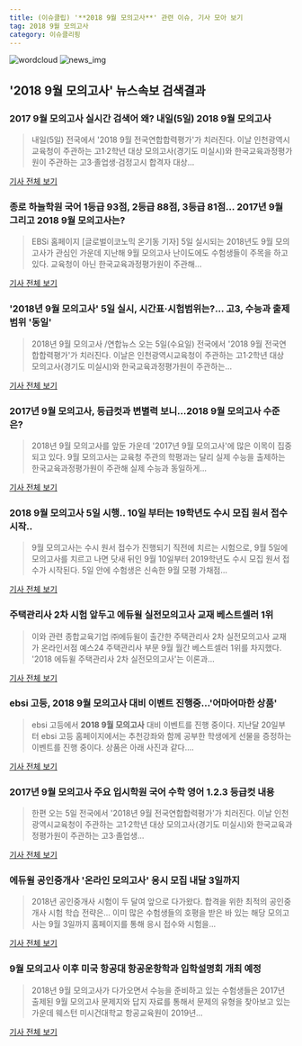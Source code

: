 ```yaml
---
title: (이슈클립) '**2018 9월 모의고사**' 관련 이슈, 기사 모아 보기
tag: 2018 9월 모의고사
category: 이슈클리핑
---
```

![wordcloud](https://s3.ap-northeast-2.amazonaws.com/lyrics101-wordcloud/2018-09-04-1536015113.png)
![news_img](https://user-images.githubusercontent.com/42597476/44507050-1206f400-a6e4-11e8-8d98-7ffbfebb353f.png)
## **'**2018 9월 모의고사**'** 뉴스속보 검색결과
### 2017 9월 모의고사 실시간 검색어 왜? 내일(5일) **2018 9월 모의고사**

>내일(5일) 전국에서 '2018 9월 전국연합합력평가'가 치러진다. 이날 인천광역시교육청이 주관하는 고1·2학년 대상 모의고사(경기도 미실시)와 한국교육과정평가원이 주관하는 고3·졸업생·검정고시 합격자 대상...

<a href="http://news20.busan.com/controller/newsController.jsp?newsId=20180904000015" target="_blank">기사 전체 보기</a>

### 종로 하늘학원 국어 1등급 93점, 2등급 88점, 3등급 81점... 2017년 9월 그리고 **2018 9월 모의고사**는?

>EBSi 홈페이지 [글로벌이코노믹 온기동 기자] 5일 실시되는 2018년도 9월 모의고사가 관심인 가운데 지난해 9월 모의고사 난이도에도 수험생들이 주목을 하고 있다. 교육청이 아닌 한국교육과정평가원이 주관해...

<a href="http://www.g-enews.com/ko-kr/news/article/news_all/2018090407372992424e4869c120_1/article.html" target="_blank">기사 전체 보기</a>

### '2018년 9월 모의고사' 5일 실시, 시간표·시험범위는?… 고3, 수능과 출제범위 '동일'

>2018년 9월 모의고사 /연합뉴스 오는 5일(수요일) 전국에서 '2018 9월 전국연합합력평가'가 치러진다. 이날은 인천광역시교육청이 주관하는 고1·2학년 대상 모의고사(경기도 미실시)와 한국교육과정평가원이 주관하는...

<a href="http://www.kyeongin.com/main/view.php?key=20180903002207137" target="_blank">기사 전체 보기</a>

### 2017년 9월 모의고사, 등급컷과 변별력 보니…**2018 9월 모의고사** 수준은?

>2018년 9월 모의고사를 앞둔 가운데 '2017년 9월 모의고사'에 많은 이목이 집중되고 있다.   9월 모의고사는 교육청 주관의 학평과는 달리 실제 수능을 출제하는 한국교육과정평가원이 주관해 실제 수능과 동일하게...

<a href="http://www.topstarnews.net/news/articleView.html?idxno=476134" target="_blank">기사 전체 보기</a>

### **2018 9월 모의고사** 5일 시행.. 10일 부터는 19학년도 수시 모집 원서 접수 시작..

>9월 모의고사는 수시 원서 접수가 진행되기 직전에 치르는 시험으로, 9월 5일에 모의고사를 치르고 나면 닷새 뒤인 9월 10일부터 2019학년도 수시 모집 원서 접수가 시작된다. 5일 안에 수험생은 신속한 9월 모평 가채점...

<a href="http://news.imaeil.com/Education/2018090322275945768" target="_blank">기사 전체 보기</a>

### 주택관리사 2차 시험 앞두고 에듀윌 실전모의고사 교재 베스트셀러 1위

>이와 관련 종합교육기업 ㈜에듀윌이 출간한 주택관리사 2차 실전모의고사 교재가 온라인서점 예스24 주택관리사 부문 9월 월간 베스트셀러 1위를 차지했다. '2018 에듀윌 주택관리사 2차 실전모의고사'는 이론과...

<a href="http://www.it-b.co.kr/news/articleView.html?idxno=23970" target="_blank">기사 전체 보기</a>

### ebsi 고등, **2018 9월 모의고사** 대비 이벤트 진행중…'어마어마한 상품'

>ebsi 고등에서 **2018 9월 모의고사** 대비 이벤트를 진행 중이다. 지난달 20일부터 ebsi 고등 홈페이지에서는 추천강좌와 함께 공부한 학생에게 선물을 증정하는 이벤트를 진행 중이다. 상품은 아래 사진과 같다....

<a href="http://www.topstarnews.net/news/articleView.html?idxno=476049" target="_blank">기사 전체 보기</a>

### 2017년 9월 모의고사 주요 입시학원 국어 수학 영어 1.2.3 등급컷 내용

>한편 오는 5일 전국에서 '2018년  9월 전국연합합력평가'가 치러진다.    이날 인천광역시교육청이 주관하는 고1·2학년 대상 모의고사(경기도 미실시)와 한국교육과정평가원이 주관하는 고3·졸업생...

<a href="http://www.seoulwire.com/news/articleView.html?idxno=25008" target="_blank">기사 전체 보기</a>

### 에듀윌 공인중개사 '온라인 모의고사' 응시 모집 내달 3일까지

>2018년 공인중개사 시험이 두 달여 앞으로 다가왔다. 합격을 위한 최적의 공인중개사 시험 학습 전략은... 이미 많은 수험생들의 호평을 받은 바 있는 해당 모의고사는 9월 3일까지 홈페이지를 통해 응시 접수와 시험을...

<a href="http://www.fntoday.co.kr/news/articleView.html?idxno=168780" target="_blank">기사 전체 보기</a>

### 9월 모의고사 이후 미국 항공대 항공운항학과 입학설명회 개최 예정

>2018년 9월 모의고사가 다가오면서 수능을 준비하고 있는 수험생들은 2017년 출제된 9월 모의고사 문제지와 답지 자료를 통해서 문제의 유형을 찾아보고 있는 가운데 웨스턴 미시건대학교 항공교육원이 2019년...

<a href="http://www.it-b.co.kr/news/articleView.html?idxno=23903" target="_blank">기사 전체 보기</a>



